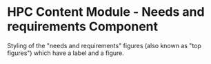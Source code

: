 HPC Content Module - Needs and requirements Component
===============================================================

Styling of the "needs and requirements" figures (also known as "top figures")
which have a label and a figure.
